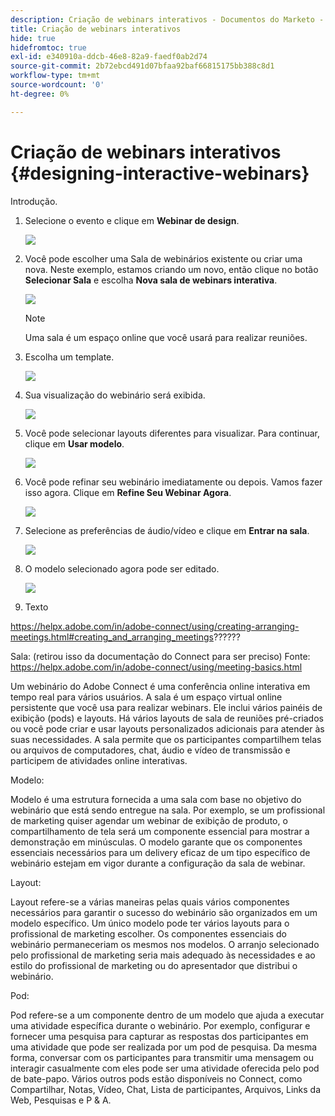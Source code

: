 ```yaml
---
description: Criação de webinars interativos - Documentos do Marketo - Documentação do produto
title: Criação de webinars interativos
hide: true
hidefromtoc: true
exl-id: e340910a-ddcb-46e8-82a9-faedf0ab2d74
source-git-commit: 2b72ebcd491d07bfaa92baf66815175bb388c8d1
workflow-type: tm+mt
source-wordcount: '0'
ht-degree: 0%

---
```


# Criação de webinars interativos {#designing-interactive-webinars}

Introdução.

1. Selecione o evento e clique em **Webinar de design**.

   ![](assets/designing-interactive-webinars-1.png)

1. Você pode escolher uma Sala de webinários existente ou criar uma nova. Neste exemplo, estamos criando um novo, então clique no botão **Selecionar Sala** e escolha **Nova sala de webinars interativa**.

   ![](assets/designing-interactive-webinars-2.png)

   >[!NOTE]
   >
   >Uma sala é um espaço online que você usará para realizar reuniões.

1. Escolha um template.

   ![](assets/designing-interactive-webinars-3.png)

1. Sua visualização do webinário será exibida.

   ![](assets/designing-interactive-webinars-4.png)

1. Você pode selecionar layouts diferentes para visualizar. Para continuar, clique em **Usar modelo**.

   ![](assets/designing-interactive-webinars-5.png)

1. Você pode refinar seu webinário imediatamente ou depois. Vamos fazer isso agora. Clique em **Refine Seu Webinar Agora**.

   ![](assets/designing-interactive-webinars-6.png)

1. Selecione as preferências de áudio/vídeo e clique em **Entrar na sala**.

   ![](assets/designing-interactive-webinars-7.png)

1. O modelo selecionado agora pode ser editado.

   ![](assets/designing-interactive-webinars-8.png)

1. Texto

https://helpx.adobe.com/in/adobe-connect/using/creating-arranging-meetings.html#creating_and_arranging_meetings??????


Sala: (retirou isso da documentação do Connect para ser preciso) Fonte: https://helpx.adobe.com/in/adobe-connect/using/meeting-basics.html

Um webinário do Adobe Connect é uma conferência online interativa em tempo real para vários usuários. A sala é um espaço virtual online persistente que você usa para realizar webinars. Ele inclui vários painéis de exibição (pods) e layouts. Há vários layouts de sala de reuniões pré-criados ou você pode criar e usar layouts personalizados adicionais para atender às suas necessidades. A sala permite que os participantes compartilhem telas ou arquivos de computadores, chat, áudio e vídeo de transmissão e participem de atividades online interativas.

Modelo:

Modelo é uma estrutura fornecida a uma sala com base no objetivo do webinário que está sendo entregue na sala. Por exemplo, se um profissional de marketing quiser agendar um webinar de exibição de produto, o compartilhamento de tela será um componente essencial para mostrar a demonstração em minúsculas. O modelo garante que os componentes essenciais necessários para um delivery eficaz de um tipo específico de webinário estejam em vigor durante a configuração da sala de webinar.

Layout:

Layout refere-se a várias maneiras pelas quais vários componentes necessários para garantir o sucesso do webinário são organizados em um modelo específico. Um único modelo pode ter vários layouts para o profissional de marketing escolher. Os componentes essenciais do webinário permaneceriam os mesmos nos modelos. O arranjo selecionado pelo profissional de marketing seria mais adequado às necessidades e ao estilo do profissional de marketing ou do apresentador que distribui o webinário.

Pod:

Pod refere-se a um componente dentro de um modelo que ajuda a executar uma atividade específica durante o webinário. Por exemplo, configurar e fornecer uma pesquisa para capturar as respostas dos participantes em uma atividade que pode ser realizada por um pod de pesquisa. Da mesma forma, conversar com os participantes para transmitir uma mensagem ou interagir casualmente com eles pode ser uma atividade oferecida pelo pod de bate-papo. Vários outros pods estão disponíveis no Connect, como Compartilhar, Notas, Vídeo, Chat, Lista de participantes, Arquivos, Links da Web, Pesquisas e P &amp; A.